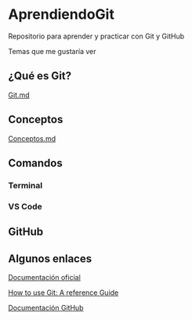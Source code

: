 # AprendiendoGit

Repositorio para aprender y practicar con Git y GitHub

Temas que me gustaría ver

## ¿Qué es Git?

[Git.md](./Docs/Git.md)

## Conceptos

[Conceptos.md](./Docs/Conceptos.md)

## Comandos

### Terminal

### VS Code

## GitHub

## Algunos enlaces

[Documentación oficial](https://git-scm.com/doc)

[How to use Git: A reference Guide](https://www.digitalocean.com/community/cheatsheets/how-to-use-git-a-reference-guide)

[Documentación GitHub](https://docs.github.com/en/get-started)
